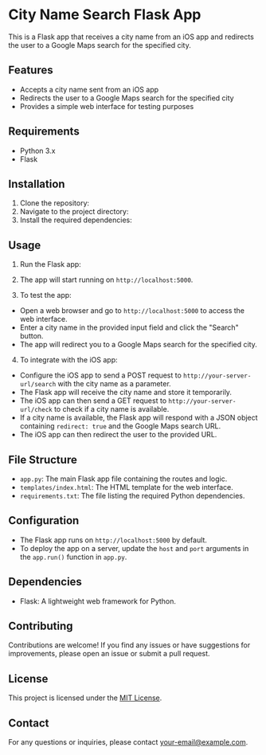# City Name Search Flask App

This is a Flask app that receives a city name from an iOS app and redirects the user to a Google Maps search for the specified city.

## Features

- Accepts a city name sent from an iOS app
- Redirects the user to a Google Maps search for the specified city
- Provides a simple web interface for testing purposes

## Requirements

- Python 3.x
- Flask

## Installation

1. Clone the repository:
2. Navigate to the project directory:
3. Install the required dependencies:
## Usage

1. Run the Flask app:
2. The app will start running on `http://localhost:5000`.

3. To test the app:
- Open a web browser and go to `http://localhost:5000` to access the web interface.
- Enter a city name in the provided input field and click the "Search" button.
- The app will redirect you to a Google Maps search for the specified city.

4. To integrate with the iOS app:
- Configure the iOS app to send a POST request to `http://your-server-url/search` with the city name as a parameter.
- The Flask app will receive the city name and store it temporarily.
- The iOS app can then send a GET request to `http://your-server-url/check` to check if a city name is available.
- If a city name is available, the Flask app will respond with a JSON object containing `redirect: true` and the Google Maps search URL.
- The iOS app can then redirect the user to the provided URL.

## File Structure

- `app.py`: The main Flask app file containing the routes and logic.
- `templates/index.html`: The HTML template for the web interface.
- `requirements.txt`: The file listing the required Python dependencies.

## Configuration

- The Flask app runs on `http://localhost:5000` by default.
- To deploy the app on a server, update the `host` and `port` arguments in the `app.run()` function in `app.py`.

## Dependencies

- Flask: A lightweight web framework for Python.

## Contributing

Contributions are welcome! If you find any issues or have suggestions for improvements, please open an issue or submit a pull request.

## License

This project is licensed under the [MIT License](LICENSE).

## Contact

For any questions or inquiries, please contact [your-email@example.com](mailto:your-email@example.com).
